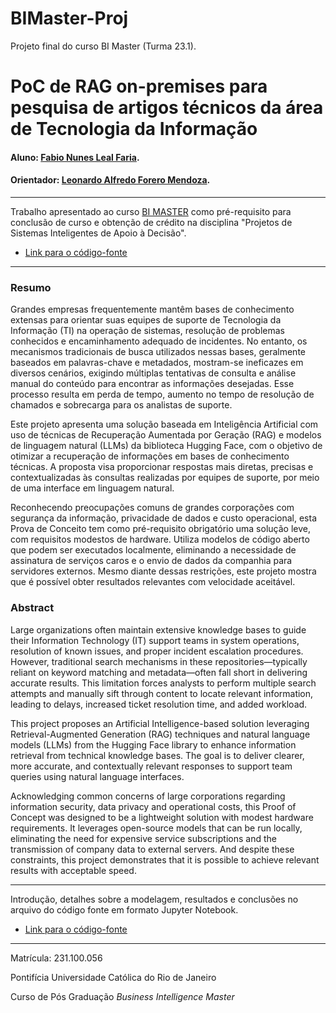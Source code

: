 # BIMaster-Proj
Projeto final do curso BI Master (Turma 23.1).

# PoC de RAG on-premises para pesquisa de artigos técnicos da área de Tecnologia da Informação

#### Aluno: [Fabio Nunes Leal Faria](https://github.com/fabiofaria-git/BIMaster-Proj).
#### Orientador: [Leonardo Alfredo Forero Mendoza](https://github.com/leofome8).

---

Trabalho apresentado ao curso [BI MASTER](https://ica.puc-rio.ai/bi-master) como pré-requisito para conclusão de curso e obtenção de crédito na disciplina "Projetos de Sistemas Inteligentes de Apoio à Decisão".

<!-- para os links a seguir, caso os arquivos estejam no mesmo repositório que este README, não há necessidade de incluir o link completo: basta incluir o nome do arquivo, com extensão, que o GitHub completa o link corretamente -->
- [Link para o código-fonte](https://github.com/fabiofaria-git/BIMaster-Proj/edit/main/proj-bimaster-v2%20(Final).ipynb)

---

### Resumo

Grandes empresas frequentemente mantêm bases de conhecimento extensas para orientar suas equipes de suporte de Tecnologia da Informação (TI) na operação de sistemas, resolução de problemas conhecidos e encaminhamento adequado de incidentes. No entanto, os mecanismos tradicionais de busca utilizados nessas bases, geralmente baseados em palavras-chave e metadados, mostram-se ineficazes em diversos cenários, exigindo múltiplas tentativas de consulta e análise manual do conteúdo para encontrar as informações desejadas. Esse processo resulta em perda de tempo, aumento no tempo de resolução de chamados e sobrecarga para os analistas de suporte.

Este projeto apresenta uma solução baseada em Inteligência Artificial com uso de técnicas de Recuperação Aumentada por Geração (RAG) e modelos de linguagem natural (LLMs) da biblioteca Hugging Face, com o objetivo de otimizar a recuperação de informações em bases de conhecimento técnicas. A proposta visa proporcionar respostas mais diretas, precisas e contextualizadas às consultas realizadas por equipes de suporte, por meio de uma interface em linguagem natural.

Reconhecendo preocupações comuns de grandes corporações com segurança da informação, privacidade de dados e custo operacional, esta Prova de Conceito tem como pré-requisito obrigatório uma solução leve, com requisitos modestos de hardware. Utiliza modelos de código aberto que podem ser executados localmente, eliminando a necessidade de assinatura de serviços caros e o envio de dados da companhia para servidores externos. Mesmo diante dessas restrições, este projeto mostra que é possível obter resultados relevantes com velocidade aceitável.

### Abstract

Large organizations often maintain extensive knowledge bases to guide their Information Technology (IT) support teams in system operations, resolution of known issues, and proper incident escalation procedures. However, traditional search mechanisms in these repositories—typically reliant on keyword matching and metadata—often fall short in delivering accurate results. This limitation forces analysts to perform multiple search attempts and manually sift through content to locate relevant information, leading to delays, increased ticket resolution time, and added workload.

This project proposes an Artificial Intelligence-based solution leveraging Retrieval-Augmented Generation (RAG) techniques and natural language models (LLMs) from the Hugging Face library to enhance information retrieval from technical knowledge bases. The goal is to deliver clearer, more accurate, and contextually relevant responses to support team queries using natural language interfaces.

Acknowledging common concerns of large corporations regarding information security, data privacy and operational costs, this Proof of Concept was designed to be a lightweight solution with modest hardware requirements. It leverages open-source models that can be run locally, eliminating the need for expensive service subscriptions and the transmission of company data to external servers. And despite these constraints, this project demonstrates that it is possible to achieve relevant results with acceptable speed.

---

Introdução, detalhes sobre a modelagem, resultados e conclusões no arquivo do código fonte em formato Jupyter Notebook.
- [Link para o código-fonte](https://github.com/fabiofaria-git/BIMaster-Proj/edit/main/proj-bimaster-v2%20(Final).ipynb)

---

Matrícula: 231.100.056

Pontifícia Universidade Católica do Rio de Janeiro

Curso de Pós Graduação *Business Intelligence Master*
